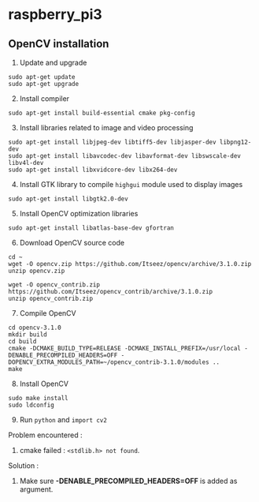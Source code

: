 # raspberry_pi3

## OpenCV installation
1. Update and upgrade
```
sudo apt-get update
sudo apt-get upgrade
```
2. Install compiler
```
sudo apt-get install build-essential cmake pkg-config
```
3. Install libraries related to image and video processing
```
sudo apt-get install libjpeg-dev libtiff5-dev libjasper-dev libpng12-dev
sudo apt-get install libavcodec-dev libavformat-dev libswscale-dev libv4l-dev
sudo apt-get install libxvidcore-dev libx264-dev
```
4. Install GTK library to compile `highgui` module used to display images
```
sudo apt-get install libgtk2.0-dev
```
5. Install OpenCV optimization libraries
```
sudo apt-get install libatlas-base-dev gfortran
```
6. Download OpenCV source code
```
cd ~
wget -O opencv.zip https://github.com/Itseez/opencv/archive/3.1.0.zip
unzip opencv.zip

wget -O opencv_contrib.zip https://github.com/Itseez/opencv_contrib/archive/3.1.0.zip
unzip opencv_contrib.zip
```
7. Compile OpenCV
```
cd opencv-3.1.0
mkdir build
cd build
cmake -DCMAKE_BUILD_TYPE=RELEASE -DCMAKE_INSTALL_PREFIX=/usr/local -DENABLE_PRECOMPILED_HEADERS=OFF -DOPENCV_EXTRA_MODULES_PATH=~/opencv_contrib-3.1.0/modules ..
make
```
8. Install OpenCV
```
sudo make install
sudo ldconfig
```
9. Run `python` and `import cv2`

Problem encountered :

1.  cmake failed : `<stdlib.h> not found`.

Solution : 

1.  Make sure **-DENABLE_PRECOMPILED_HEADERS=OFF** is added as argument.
